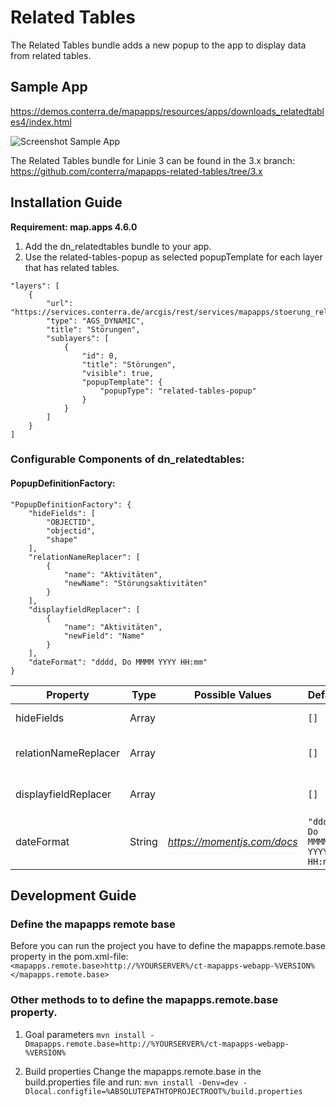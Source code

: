 # Related Tables
The Related Tables bundle adds a new popup to the app to display data from related tables.

## Sample App
https://demos.conterra.de/mapapps/resources/apps/downloads_relatedtables4/index.html

![Screenshot Sample App](https://github.com/conterra/mapapps-contentviewer-relates/blob/master/screenshot.png)

The Related Tables bundle for Linie 3 can be found in the 3.x branch:
https://github.com/conterra/mapapps-related-tables/tree/3.x

## Installation Guide
**Requirement: map.apps 4.6.0**

1. Add the dn_relatedtables bundle to your app.
2. Use the related-tables-popup as selected popupTemplate for each layer that has related tables.

```
"layers": [
    {
        "url": "https://services.conterra.de/arcgis/rest/services/mapapps/stoerung_relates/MapServer",
        "type": "AGS_DYNAMIC",
        "title": "Störungen",
        "sublayers": [
            {
                "id": 0,
                "title": "Störungen",
                "visible": true,
                "popupTemplate": {
                    "popupType": "related-tables-popup"
                }
            }
        ]
    }
]
```

### Configurable Components of dn_relatedtables:

#### PopupDefinitionFactory:
```
"PopupDefinitionFactory": {
    "hideFields": [
        "OBJECTID",
        "objectid",
        "shape"
    ],
    "relationNameReplacer": [
        {
            "name": "Aktivitäten",
            "newName": "Störungsaktivitäten"
        }
    ],
    "displayfieldReplacer": [
        {
            "name": "Aktivitäten",
            "newField": "Name"
        }
    ],
    "dateFormat": "dddd, Do MMMM YYYY HH:mm"
}
```

| Property                        | Type    | Possible Values                                                       | Default                     | Description                                                                                                                            |
|---------------------------------|---------|-----------------------------------------------------------------------|-----------------------------|----------------------------------------------------------------------------------------------------------------------------------------|
| hideFields                      | Array   |                                                                       | ```[]```                    | List of hided fields                                                                                                                   |
| relationNameReplacer            | Array   |                                                                       | ```[]```                    | List of name replacer                                                                                                                  |
| displayfieldReplacer            | Array   |                                                                       | ```[]```                    | List of displayField replacer                                                                                                          |
| dateFormat                      | String  | *https://momentjs.com/docs*                                           | ```"dddd, Do MMMM YYYY HH:mm"``` | moment.js dateFormat definition                                                                                                   |

## Development Guide
### Define the mapapps remote base
Before you can run the project you have to define the mapapps.remote.base property in the pom.xml-file:
`<mapapps.remote.base>http://%YOURSERVER%/ct-mapapps-webapp-%VERSION%</mapapps.remote.base>`

### Other methods to to define the mapapps.remote.base property.
1. Goal parameters
`mvn install -Dmapapps.remote.base=http://%YOURSERVER%/ct-mapapps-webapp-%VERSION%`

2. Build properties
Change the mapapps.remote.base in the build.properties file and run:
`mvn install -Denv=dev -Dlocal.configfile=%ABSOLUTEPATHTOPROJECTROOT%/build.properties`
